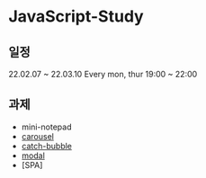 # JavaScript-Study

## 일정
22.02.07 ~ 22.03.10 Every mon, thur 19:00 ~ 22:00 

## 과제

* mini-notepad
* [carousel](https://uni-meang.github.io/JavaScript-Study/carousel/)
* [catch-bubble](https://uni-meang.github.io/JavaScript-Study/catch-bubble/) 
* [modal](https://uni-meang.github.io/JavaScript-Study/modal/)
* [SPA]